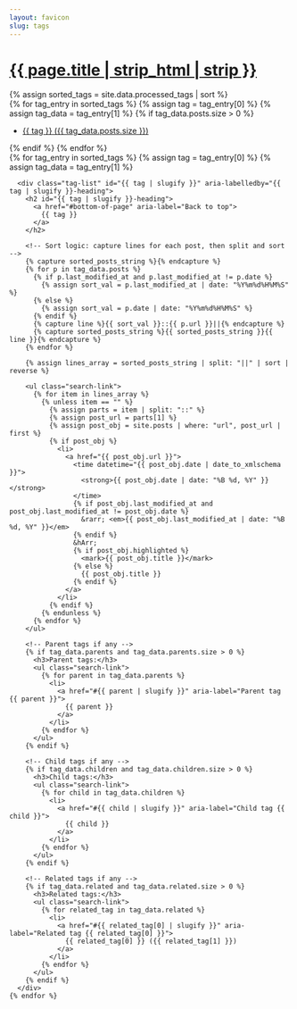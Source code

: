 ```yaml
---
layout: favicon
slug: tags
---
```

<h1 class="post-title">
  <a href="#bottom-of-page" aria-label="Go to bottom">
    {{ page.title | strip_html | strip }}
  </a>
</h1>

<div class="post-wrapper" aria-label="List of all tags">

  <!-- First aside: List of tags with link to details -->
  <aside class="tagged-posts">
    {% assign sorted_tags = site.data.processed_tags | sort %}
    <div class="tag-list">
      {% for tag_entry in sorted_tags %}
        {% assign tag = tag_entry[0] %}
        {% assign tag_data = tag_entry[1] %}
        {% if tag_data.posts.size > 0 %}
          <ul class="search-link">
            <li>
              <a href="#{{ tag | slugify }}" aria-label="Tag {{ tag }} with {{ tag_data.posts.size }} posts">
                {{ tag }} ({{ tag_data.posts.size }})
              </a>
            </li>
          </ul>
        {% endif %}
      {% endfor %}
    </div>
  </aside>

  <!-- Second aside: For each tag, display sorted posts and parent/child/related tags -->
  <aside class="tagged-posts">
    {% for tag_entry in sorted_tags %}
      {% assign tag = tag_entry[0] %}
      {% assign tag_data = tag_entry[1] %}

      <div class="tag-list" id="{{ tag | slugify }}" aria-labelledby="{{ tag | slugify }}-heading">
        <h2 id="{{ tag | slugify }}-heading">
          <a href="#bottom-of-page" aria-label="Back to top">
            {{ tag }}
          </a>
        </h2>

        <!-- Sort logic: capture lines for each post, then split and sort -->
        {% capture sorted_posts_string %}{% endcapture %}
        {% for p in tag_data.posts %}
          {% if p.last_modified_at and p.last_modified_at != p.date %}
            {% assign sort_val = p.last_modified_at | date: "%Y%m%d%H%M%S" %}
          {% else %}
            {% assign sort_val = p.date | date: "%Y%m%d%H%M%S" %}
          {% endif %}
          {% capture line %}{{ sort_val }}::{{ p.url }}||{% endcapture %}
          {% capture sorted_posts_string %}{{ sorted_posts_string }}{{ line }}{% endcapture %}
        {% endfor %}

        {% assign lines_array = sorted_posts_string | split: "||" | sort | reverse %}

        <ul class="search-link">
          {% for item in lines_array %}
            {% unless item == "" %}
              {% assign parts = item | split: "::" %}
              {% assign post_url = parts[1] %}
              {% assign post_obj = site.posts | where: "url", post_url | first %}
              {% if post_obj %}
                <li>
                  <a href="{{ post_obj.url }}">
                    <time datetime="{{ post_obj.date | date_to_xmlschema }}">
                      <strong>{{ post_obj.date | date: "%B %d, %Y" }}</strong>
                    </time>
                    {% if post_obj.last_modified_at and post_obj.last_modified_at != post_obj.date %}
                      &rarr; <em>{{ post_obj.last_modified_at | date: "%B %d, %Y" }}</em>
                    {% endif %}
                    &hArr; 
                    {% if post_obj.highlighted %}
                      <mark>{{ post_obj.title }}</mark>
                    {% else %}
                      {{ post_obj.title }}
                    {% endif %}
                  </a>
                </li>
              {% endif %}
            {% endunless %}
          {% endfor %}
        </ul>

        <!-- Parent tags if any -->
        {% if tag_data.parents and tag_data.parents.size > 0 %}
          <h3>Parent tags:</h3>
          <ul class="search-link">
            {% for parent in tag_data.parents %}
              <li>
                <a href="#{{ parent | slugify }}" aria-label="Parent tag {{ parent }}">
                  {{ parent }}
                </a>
              </li>
            {% endfor %}
          </ul>
        {% endif %}

        <!-- Child tags if any -->
        {% if tag_data.children and tag_data.children.size > 0 %}
          <h3>Child tags:</h3>
          <ul class="search-link">
            {% for child in tag_data.children %}
              <li>
                <a href="#{{ child | slugify }}" aria-label="Child tag {{ child }}">
                  {{ child }}
                </a>
              </li>
            {% endfor %}
          </ul>
        {% endif %}

        <!-- Related tags if any -->
        {% if tag_data.related and tag_data.related.size > 0 %}
          <h3>Related tags:</h3>
          <ul class="search-link">
            {% for related_tag in tag_data.related %}
              <li>
                <a href="#{{ related_tag[0] | slugify }}" aria-label="Related tag {{ related_tag[0] }}">
                  {{ related_tag[0] }} ({{ related_tag[1] }})
                </a>
              </li>
            {% endfor %}
          </ul>
        {% endif %}
      </div>
    {% endfor %}
  </aside>
</div>

<!-- Anchor for 'Go to bottom' link -->
<div id="bottom-of-page"></div>
